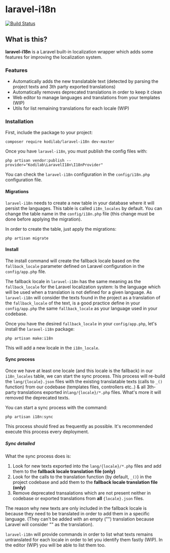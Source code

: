 # laravel-i18n

[![Build Status](https://travis-ci.com/jurios/laravel-i18n.svg?branch=master)](https://travis-ci.com/jurios/laravel-i18n)

## What is this?
**laravel-i18n** is a Laravel built-in localization wrapper which adds some features for improving the localization
system.

### Features

* Automatically adds the new translatable text (detected by parsing the project texts and 3th party exported translations)
* Automatically removes deprecated translations in order to keep it clean
* Web editor to manage languages and translations from your templates (WIP)
* Utils for list remaining translations for each locale (WIP)

### Installation

First, include the package to your project:

```
composer require kodilab/laravel-i18n dev-master
``` 

Once you have `laravel-i18n`, you must publish the config files with:

```
php artisan vendor:publish --provider="Kodilab\LaravelI18n\I18nProvider"
```

You can check the `laravel-i18n` configuration in the `config/i18n.php` configuration file.

#### Migrations
`laravel-i18n` needs to create a new table in your database where it will persist the languages. This table is called
`i18n_locales` by default. You can change the table name in the `config/i18n.php` file (this change must be done before
applying the migration).

In order to create the table, just apply the migrations:

```
php artisan migrate
```

#### Install

The install command will create the fallback locale based on the `fallback_locale` parameter 
defined on Laravel configuration in the `config/app.php` file.

The fallback locale in `laravel-i18n` has the same meaning as the `fallback_locale` for the Laravel localization system:
Is the language which will be used when a translation is not defined for a given language.
As `laravel-i18n` will consider the texts found in the project as a translation of the `fallback_locale` of the text, is
a good practice define in your `config/app.php` the same `fallback_locale` as your language used in your codebase.

Once you have the desired `fallback_locale` in your `config/app.php`, let's install the `laravel-i18n` package:

```
php artisan make:i18n
```

This will add a new locale in the `i18n_locale`.

#### Sync process

Once we have at least one locale (and this locale is the fallback) in our `i18n_locales` table, 
we can start the sync process. 
This process will re-build the `lang/{locale}.json` files with the existing translatable texts (calls to `_()` function) from our codebase 
(templates files, controllers etc..) 
& all 3th-party translations exported in`lang/{locale}/*.php` files. What's more it will removed the deprecated texts.

You can start a sync process with the command: 

```
php artisan i18n:sync
```

This process should fired as frequently as possible. It's recommended execute this process every deployment.

##### Sync detailed

What the sync process does is:

1. Look for new texts exported into the `lang/{locale}/*.php` files and add them to the **fallback locale translation file (only)**
2. Look for the calls to the translation function (by default, `_()`) in the project codebase and add them to the **fallback locale translation file (only)**
3. Remove deprecated transalations which are not present neither in codebase or exported translations from **all** `{locale}.json` files.

The reason why new texts are only included in the fallback locale is because they need to be translated in order to add
them in a specific language. (They can't be added with an empty ("") translation because Laravel will consider "" as the translation).

`laravel-i18n` will provide commands in order to list what texts remains untranslated for each locale in order to let you identify them
fastly (WIP). In the editor (WIP) you will be able to list them too.
